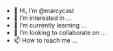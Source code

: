 - 👋 Hi, I’m @marcycast
- 👀 I’m interested in ...
- 🌱 I’m currently learning ...
- 💞️ I’m looking to collaborate on ...
- 📫 How to reach me ...

<!---
marcycast/marcycast is a ✨ special ✨ repository because its `README.md` (this file) appears on your GitHub profile.
You can click the Preview link to take a look at your changes.
--->

